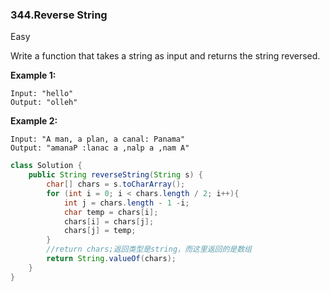 ### 344.Reverse String

Easy

Write a function that takes a string as input and returns the string reversed.

**Example 1:**

```
Input: "hello"
Output: "olleh"
```

**Example 2:**

```
Input: "A man, a plan, a canal: Panama"
Output: "amanaP :lanac a ,nalp a ,nam A"
```

````java
class Solution {
    public String reverseString(String s) {
        char[] chars = s.toCharArray();
        for (int i = 0; i < chars.length / 2; i++){
            int j = chars.length - 1 -i;
            char temp = chars[i];
            chars[i] = chars[j];
            chars[j] = temp;
        }
        //return chars;返回类型是string，而这里返回的是数组
        return String.valueOf(chars);
    }
}
````




